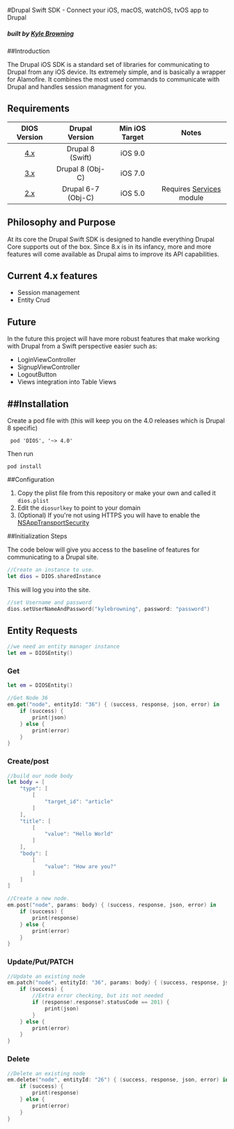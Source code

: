 #Drupal Swift SDK - Connect your iOS, macOS, watchOS, tvOS app to Drupal

##### built by [Kyle Browning](http://kylebrowning.com) 


##Introduction

The Drupal iOS SDK is a standard set of libraries for communicating to Drupal from any iOS device. Its extremely simple, and is basically a wrapper for Alamofire. It combines the most used commands to communicate with Drupal and handles session managment for you.

## Requirements

| DIOS Version | Drupal Version  | Min iOS Target  |                                   Notes                                   |
|:--------------------:|:---------------------------:|:----------------------------:|:-------------------------------------------------------------------------:|
|          [4.x](https://github.com/kylebrowning/drupal-ios-sdk/tree/4.x)         |            Drupal 8 (Swift)            | iOS 9.0   
|          [3.x](https://github.com/kylebrowning/drupal-ios-sdk/tree/master)         |            Drupal 8 (Obj-C)            |           iOS 7.0          |  |
|          [2.x](https://github.com/kylebrowning/drupal-ios-sdk/tree/2.x)         |            Drupal 6-7 (Obj-C)            |         iOS 5.0        |        Requires [Services](http://drupal.org/project/services) module                                                                    |

## Philosophy and Purpose
At its core the Drupal Swift SDK is designed to handle everything Drupal Core supports out of the box. Since 8.x is in its infancy, more and more features will come available as Drupal aims to improve its API capabilities.

## Current 4.x features
- Session management
- Entity Crud
 
## Future
In the future this project will have more robust features that make working with Drupal from a Swift perspective easier such as:

- LoginViewController
- SignupViewController
- LogoutButton
- Views integration into Table Views

##Installation
----
Create a pod file with (this will keep you on the 4.0 releases which is Drupal 8 specific) 
```
 pod 'DIOS', '~> 4.0'
```
Then run 
```
pod install
```

##Configuration

1. Copy the plist file from this repository or make your own and called it `dios.plist`
2. Edit the `diosurlkey` to point to your domain
3. (Optional) If you're not using HTTPS you will have to enable the [NSAppTransportSecurity](http://stackoverflow.com/questions/31254725/transport-security-has-blocked-a-cleartext-http)


##Initialization Steps

The code below will give you access to the baseline of features for communicating to a Drupal site.
```swift 
//Create an instance to use.
let dios = DIOS.sharedInstance
```

This will log you into the site.
```swift
//set Username and password
dios.setUserNameAndPassword("kylebrowning", password: "password")
```

## Entity Requests

```swift
//we need an entity manager instance
let em = DIOSEntity()
```

### Get

```swift
let em = DIOSEntity()

//Get Node 36
em.get("node", entityId: "36") { (success, response, json, error) in
    if (success) {
        print(json)
    } else {
        print(error)
    }
}
```

### Create/post

```swift
//build our node body
let body = [
    "type": [
        [
            "target_id": "article"
        ]
    ],
    "title": [
        [
            "value": "Hello World"
        ]
    ],
    "body": [
        [
            "value": "How are you?"
        ]
    ]
]

//Create a new node.
em.post("node", params: body) { (success, response, json, error) in
    if (success) {
        print(response)
    } else {
        print(error)
    }
}
 ```
 
### Update/Put/PATCH

```swift
//Update an existing node
em.patch("node", entityId: "36", params: body) { (success, response, json, error) in
    if (success) {
        //Extra error checking, but its not needed
        if (response!.response?.statusCode == 201) {
            print(json)
        }
    } else {
        print(error)
    }
}
```

### Delete
```swift
//Delete an existing node
em.delete("node", entityId: "26") { (success, response, json, error) in
    if (success) {
        print(response)
    } else {
        print(error)
    }
}
```
